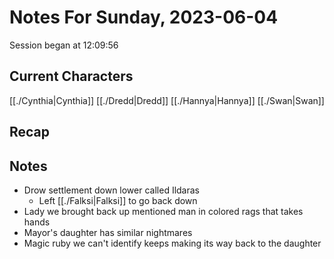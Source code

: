 # Notes For Sunday, 2023-06-04
Session began at 12:09:56
## Current Characters
[[./Cynthia|Cynthia]]
[[./Dredd|Dredd]]
[[./Hannya|Hannya]]
[[./Swan|Swan]]
## Recap


## Notes
- Drow settlement down lower called Ildaras
	- Left [[./Falksi|Falksi]] to go back down
 - Lady we brought back up mentioned man in colored rags that takes hands
 - Mayor's daughter has similar nightmares
 - Magic ruby we can't identify keeps making its way back to the daughter